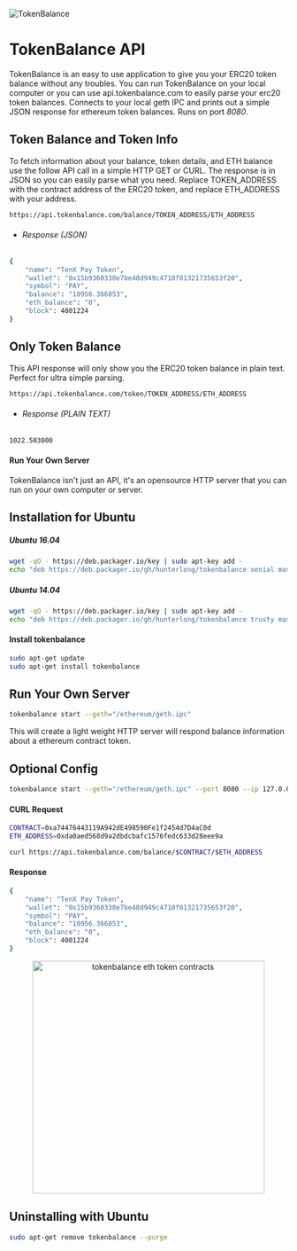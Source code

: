 ![TokenBalance](http://i.imgur.com/43Blvht.jpg)

# TokenBalance API
TokenBalance is an easy to use application to give you your ERC20 token balance without any troubles. You can run TokenBalance on your local computer or you can use api.tokenbalance.com to easily parse your erc20 token balances.
Connects to your local geth IPC and prints out a simple JSON response for ethereum token balances. Runs on port *8080*.

## Token Balance and Token Info
To fetch information about your balance, token details, and ETH balance use the follow API call in a simple HTTP GET or CURL. The response is in JSON so you can easily parse what you need. Replace TOKEN_ADDRESS with the contract address of the ERC20 token, and replace ETH_ADDRESS with your address.
```bash
https://api.tokenbalance.com/balance/TOKEN_ADDRESS/ETH_ADDRESS
```
- ###### Response (JSON)
```bash
{
    "name": "TenX Pay Token",
    "wallet": "0x15b9360330e7be48d949c4710f01321735653f20",
    "symbol": "PAY",
    "balance": "10956.366853",
    "eth_balance": "0",
    "block": 4001224
}
```

## Only Token Balance
This API response will only show you the ERC20 token balance in plain text. Perfect for ultra simple parsing.
```bash
https://api.tokenbalance.com/token/TOKEN_ADDRESS/ETH_ADDRESS
```
- ###### Response (PLAIN TEXT)
```bash
1022.503000
```

#### Run Your Own Server
TokenBalance isn't just an API, it's an opensource HTTP server that you can run on your own computer or server.

## Installation for Ubuntu
##### Ubuntu 16.04
```bash
wget -qO - https://deb.packager.io/key | sudo apt-key add -
echo "deb https://deb.packager.io/gh/hunterlong/tokenbalance xenial master" | sudo tee /etc/apt/sources.list.d/tokenbalance.list
```
##### Ubuntu 14.04
```bash
wget -qO - https://deb.packager.io/key | sudo apt-key add -
echo "deb https://deb.packager.io/gh/hunterlong/tokenbalance trusty master" | sudo tee /etc/apt/sources.list.d/tokenbalance.list
```

#### Install tokenbalance
```bash
sudo apt-get update
sudo apt-get install tokenbalance
```

## Run Your Own Server
```bash
tokenbalance start --geth="/ethereum/geth.ipc"
```
This will create a light weight HTTP server will respond balance information about a ethereum contract token.

## Optional Config
```bash
tokenbalance start --geth="/ethereum/geth.ipc" --port 8080 --ip 127.0.0.1
```

#### CURL Request
```bash
CONTRACT=0xa74476443119A942dE498590Fe1f2454d7D4aC0d
ETH_ADDRESS=0xda0aed568d9a2dbdcbafc1576fedc633d28eee9a

curl https://api.tokenbalance.com/balance/$CONTRACT/$ETH_ADDRESS
```

#### Response
```bash
{
    "name": "TenX Pay Token",
    "wallet": "0x15b9360330e7be48d949c4710f01321735653f20",
    "symbol": "PAY",
    "balance": "10956.366853",
    "eth_balance": "0",
    "block": 4001224
}
```

<p align="center">
  <img width="420" src="https://github.com/hunterlong/tokenbalance.com/blob/master/images/website.png?raw=true" alt="tokenbalance eth token contracts"/>
</p>

## Uninstalling with Ubuntu
```bash
sudo apt-get remove tokenbalance --purge
```

